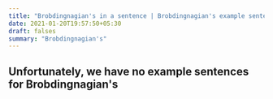 ```yaml
---
title: "Brobdingnagian's in a sentence | Brobdingnagian's example sentences"
date: 2021-01-20T19:57:50+05:30
draft: falses
summary: "Brobdingnagian's"
---
```

## Unfortunately, we have no example sentences for Brobdingnagian's                 
